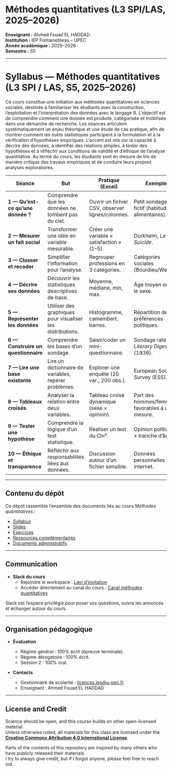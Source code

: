 # Méthodes quantitatives (L3 SPI/LAS, 2025–2026)

**Enseignant :** Ahmed Fouad EL HADDAD  
**Institution :** IEP Fontainebleau – UPEC  
**Année académique :** 2025–2026  
**Semestre :** S5  


---

# Syllabus — Méthodes quantitatives (L3 SPI / LAS, S5, 2025–2026)

Ce cours constitue une initiation aux méthodes quantitatives en sciences sociales, destinée à familiariser les étudiants avec la construction, l’exploitation et l’interprétation des données avec le langage R. L’objectif est de comprendre comment une donnée est  produite, catégorisée et mobilisée dans une démarche de recherche. Les séances  articulent systématiquement un enjeu théorique et une étude de cas pratique, afin  de montrer comment les outils statistiques participent à la formulation et à la  vérification d’hypothèses empiriques. L’accent est mis sur la capacité à décrire  des données, à identifier des relations simples, à tester des hypothèses et à  réfléchir aux conditions de validité et d’éthique de l’analyse quantitative. Au  terme du cours, les étudiants sont en mesure de lire de manière critique des  travaux empiriques et de conduire leurs propres analyses exploratoires.

| Séance | But | Pratique (Excel) | Exemple |
|--------|-----|------------------|---------|
| **1 — Qu’est-ce qu’une donnée ?** | Comprendre que les données ne tombent pas du ciel. | Ouvrir un fichier CSV, observer lignes/colonnes. | Petit sondage fictif (habitudes alimentaires). |
| **2 — Mesurer un fait social** | Transformer une idée en variable mesurable. | Créer une variable « satisfaction » (1–5). | Durkheim, *Le Suicide*. |
| **3 — Classer et recoder** | Simplifier l’information pour l’analyse. | Regrouper professions en 3 catégories. | Catégories sociales (Bourdieu/Weber). |
| **4 — Décrire ses données** | Découvrir les statistiques descriptives de base. | Moyenne, médiane, min, max. | Âge moyen selon le sexe. |
| **5 — Représenter les données** | Utiliser des graphiques pour visualiser les distributions. | Histogramme, camembert, barres. | Répartition des préférences politiques. |
| **6 — Construire un questionnaire** | Comprendre les bases d’un sondage. | Saisir/coder un mini-questionnaire. | Sondage raté *Literary Digest* (1936). |
| **7 — Lire une base existante** | Lire un dictionnaire de variables, repérer problèmes. | Explorer une enquête (20 var., 200 obs.). | European Social Survey (ESS). |
| **8 — Tableaux croisés** | Analyser la relation entre deux variables. | Tableau croisé dynamique (sexe × opinion). | Part des hommes/femmes favorables à une mesure. |
| **9 — Tester une hypothèse** | Comprendre la logique d’un test statistique. | Réaliser un test du Chi². | Opinion politique × tranche d’âge. |
| **10 — Éthique et transparence** | Réfléchir aux responsabilités liées aux données. | Discussion autour d’un fichier sensible. | Données personnelles sur internet. |

---

## Contenu du dépôt

Ce dépôt rassemble l’ensemble des documents liés au cours *Méthodes quantitatives* :  

- [Syllabus](./syllabus/methodes_quantitatives_l3_spi_las.pdf)  
- [Slides](./slides/)  
- [Exercices](./exercices/)  
- [Ressources complémentaires](./ressources/)  
- [Documents administratifs](./administratif/)  

---



## Communication

- **Slack du cours**  
  - Rejoindre le workspace : [Lien d’invitation](https://join.slack.com/t/iepfontainebleauupec/shared_invite/zt-3dwvisgmu-1B5zCgRoe43aGvpCw0tsOg)  
  - Accéder directement au canal du cours : [Canal méthodes quantitatives](https://iepfontainebleauupec.slack.com/archives/C09G9JJKGAJ)  

Slack est l’espace privilégié pour poser vos questions, suivre les annonces et échanger autour du cours.  

---

## Organisation pédagogique

- **Évaluation**  
  - Régime général : 100% écrit (épreuve terminale).  
  - Régime dérogatoire : 100% écrit.  
  - Session 2 : 100% oral.  

- **Contacts**  
  - Gestionnaire de scolarité : licences.iep@u-pec.fr  
  - Enseignant : Ahmed Fouad EL HADDAD  

---

## License and Credit

Science should be open, and this course builds on other open-licensed material.  
Unless otherwise noted, all materials for this class are licensed under the  
**[Creative Commons Attribution 4.0 International License](https://creativecommons.org/licenses/by/4.0/)**.  

Parts of the contents of this repository are inspired by many others who have publicly released their materials.  
I try to always give credit, but if I forgot anyone, please feel free to reach out.  

